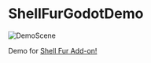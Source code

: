 # ShellFurGodotDemo

![DemoScene](https://user-images.githubusercontent.com/4955051/97077434-8b0f7800-15db-11eb-98eb-7cecf1648304.png)

Demo for [Shell Fur Add-on!](https://github.com/Arnklit/ShellFurGodot)
